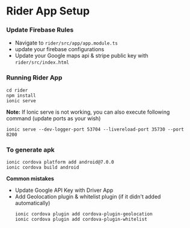 # Rider App Setup

### Update Firebase Rules

- Navigate to `rider/src/app/app.module.ts`
- update your firebase configurations
- Update your Google maps api & stripe public key with `rider/src/index.html`

### Running Rider App

    cd rider
    npm install
    ionic serve

**Note:** If Ionic serve is not working, you can also execute following command (update ports as your wish)

    ionic serve --dev-logger-port 53704 --livereload-port 35730 --port 8200
    
### To generate apk
    ionic cordova platform add android@7.0.0
    ionic cordova build android

**Common mistakes**

- Update Google API Key with Driver App
- Add Geolocation plugin & whitelist plugin (if it didn't added automatically)
    ```
    ionic cordova plugin add cordova-plugin-geolocation
    ionic cordova plugin add cordova-plugin-whitelist
    ```
